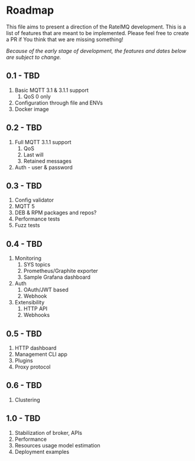 # Roadmap

This file aims to present a direction of the RatelMQ development.
This is a list of features that are meant to be implemented.
Please feel free to create a PR if You think that we are missing something!

*Because of the early stage of development, the features and dates below are subject to change.*

## 0.1 - TBD

1. Basic MQTT 3.1 & 3.1.1 support
   1. QoS 0 only
2. Configuration through file and ENVs
3. Docker image

## 0.2 - TBD

1. Full MQTT 3.1.1 support 
   1. QoS
   2. Last will
   3. Retained messages
4. Auth - user & password

## 0.3 - TBD

1. Config validator
2. MQTT 5
3. DEB & RPM packages and repos?
4. Performance tests
5. Fuzz tests

## 0.4 - TBD

1. Monitoring
    1. SYS topics
    2. Prometheus/Graphite exporter
    3. Sample Grafana dashboard
2. Auth
    1. OAuth/JWT based
    2. Webhook
4. Extensibility
    1. HTTP API
    2. Webhooks

## 0.5 - TBD

1. HTTP dashboard
2. Management CLI app
3. Plugins
4. Proxy protocol

## 0.6 - TBD

1. Clustering

## 1.0 - TBD

1. Stabilization of broker, APIs
2. Performance
3. Resources usage model estimation
3. Deployment examples
